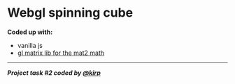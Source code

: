 # Webgl spinning cube

**Coded up with:**
- vanilla js
- [gl matrix lib for the mat2 math](https://glmatrix.net/)



***
***Project task #2 coded by [@kirp](https://github.com/Kirp)***